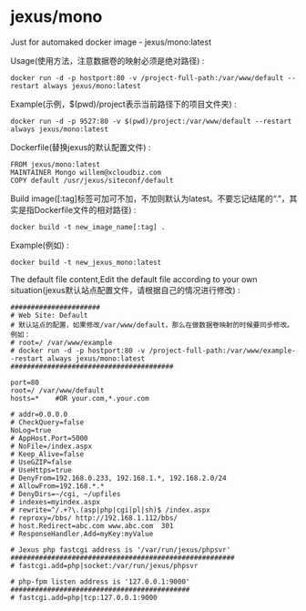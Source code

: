 # jexus/mono
Just for automaked docker image - jexus/mono:latest

Usage(使用方法，注意数据卷的映射必须是绝对路径) :

    docker run -d -p hostport:80 -v /project-full-path:/var/www/default --restart always jexus/mono:latest

Example(示例，$(pwd)/project表示当前路径下的项目文件夹) :

    docker run -d -p 9527:80 -v $(pwd)/project:/var/www/default --restart always jexus/mono:latest

Dockerfile(替换jexus的默认配置文件) :

    FROM jexus/mono:latest
    MAINTAINER Mongo willem@xcloudbiz.com
    COPY default /usr/jexus/siteconf/default

Build image([:tag]标签可加可不加，不加则默认为latest。不要忘记结尾的“.”，其实是指Dockerfile文件的相对路径) :

    docker build -t new_image_name[:tag] .
Example(例如) :

    docker build -t new_jexus_mono:latest

The default file content,Edit the default file according to your own situation(jexus默认站点配置文件，请根据自己的情况进行修改) :

    ######################
    # Web Site: Default
    # 默认站点的配置，如果修改/var/www/default，那么在做数据卷映射的时候要同步修改。例如：
    # root=/ /var/www/example
    # docker run -d -p hostport:80 -v /project-full-path:/var/www/example--restart always jexus/mono:latest
    ########################################
    
    port=80
    root=/ /var/www/default
    hosts=*    #OR your.com,*.your.com
    
    # addr=0.0.0.0
    # CheckQuery=false
    NoLog=true
    # AppHost.Port=5000
    # NoFile=/index.aspx
    # Keep_Alive=false
    # UseGZIP=false
    # UseHttps=true
    # DenyFrom=192.168.0.233, 192.168.1.*, 192.168.2.0/24
    # AllowFrom=192.168.*.*
    # DenyDirs=~/cgi, ~/upfiles
    # indexes=myindex.aspx
    # rewrite=^/.+?\.(asp|php|cgi|pl|sh)$ /index.aspx
    # reproxy=/bbs/ http://192.168.1.112/bbs/
    # host.Redirect=abc.com www.abc.com  301
    # ResponseHandler.Add=myKey:myValue
    
    # Jexus php fastcgi address is '/var/run/jexus/phpsvr'
    #######################################################
    # fastcgi.add=php|socket:/var/run/jexus/phpsvr
    
    # php-fpm listen address is '127.0.0.1:9000'
    ############################################
    # fastcgi.add=php|tcp:127.0.0.1:9000
